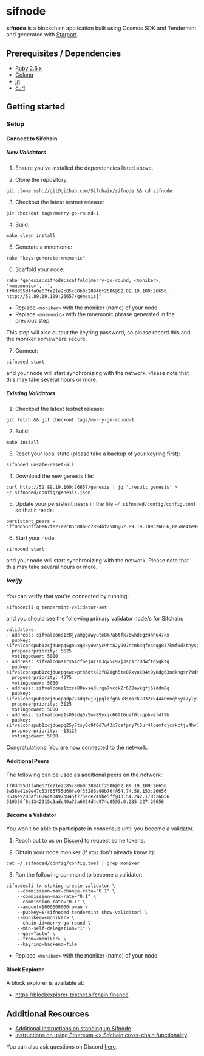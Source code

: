 # sifnode

**sifnode** is a blockchain application built using Cosmos SDK and Tendermint and generated with [Starport](https://github.com/tendermint/starport).

## Prerequisites / Dependencies

- [Ruby 2.6.x](https://www.ruby-lang.org/en/documentation/installation)
- [Golang](https://golang.org/doc/install)
- [jq](https://stedolan.github.io/jq/download/)
- [curl](https://curl.haxx.se/download.html)

## Getting started

### Setup

#### Connect to Sifchain

##### New Validators

1. Ensure you've installed the dependencies listed above.

2. Clone the repository:

```
git clone ssh://git@github.com/Sifchain/sifnode && cd sifnode
```

3. Checkout the latest testnet release:

```
git checkout tags/merry-go-round-1
```

4. Build:

```
make clean install
```

5. Generate a mnemonic:

```
rake "keys:generate:mnemonic"
```

6. Scaffold your node:

```
rake "genesis:sifnode:scaffold[merry-go-round, <moniker>, '<mnemonic>', '', ff0dd55dffa0e67fe21e2c85c80b0c2894bf2586@52.89.19.109:26656, http://52.89.19.109:26657/genesis]"
```

* Replace `<moniker>` with the moniker (name) of your node. 
* Replace `<mnemonic>` with the mnemonic phrase generated in the previous step.

This step will also output the keyring password, so please record this and the moniker somewhere secure.

7. Connect:

```
sifnoded start
```

and your node will start synchronizing with the network. Please note that this may take several hours or more.

##### Existing Validators

1. Checkout the latest testnet release:

```
git fetch && git checkout tags/merry-go-round-1
```

2. Build:

```
make install
```

3. Reset your local state (please take a backup of your keyring first):

```
sifnoded unsafe-reset-all
```

4. Download the new genesis file:

```
curl http://52.89.19.109:26657/genesis | jq '.result.genesis' > ~/.sifnoded/config/genesis.json
```

5. Update your persistent peers in the file `~/.sifnoded/config/config.toml` so that it reads: 

```
persistent_peers = "ff0dd55dffa0e67fe21e2c85c80b0c2894bf2586@52.89.19.109:26656,8e58e41e9e47c53f63755d60fe0f35286a96b70f@54.74.58.153:26656,853ae9203af1606ca3497b845f775ece249be5ff@13.54.242.178:26656,910336f8e1342915c3adc40a73a6924d4d974c85@3.0.235.227:26656"
```

6. Start your node:

```
sifnoded start
```

and your node will start synchronizing with the network. Please note that this may take several hours or more.

##### Verify

You can verify that you're connected by running:

```
sifnodecli q tendermint-validator-set
```

and you should see the following primary validator node/s for Sifchain:

```
validators:
- address: sifvalcons1z8jyamggawyute8m7a6tfk76whdegz4hhu47kx
  pubkey: sifvalconspub1zcjduepq5geuxq3kyuwayc9ht82y997ncmh3qfe4eqg837kmf6d3tnyspemq6e83zz
  proposerpriority: 5625
  votingpower: 5000
- address: sifvalcons1rya4cf6ejuzsn3qv5c97j3spsr70dwftdygktq
  pubkey: sifvalconspub1zcjduepqewcxpth6dtk82f826gh5te07xyuk04t9y8dg63ndkngsr79dtu0skarrel
  proposerpriority: 4375
  votingpower: 5000
- address: sifvalcons1tzsa80axse3urga7vcck2r638awkgfj6sddm8q
  pubkey: sifvalconspub1zcjduepqdp72sdqtwjujpqlzfg0ku8smark7832ck4440nnqh5yz7yly78fsc0sjqx
  proposerpriority: 3125
  votingpower: 5000
- address: sifvalcons1s00sdg5z5wv89yxjc66ft6uaf0lcqphvef4f9h
  pubkey: sifvalconspub1zcjduepq25y7tsy0c9f0d7u43x7csfpry7t5ur4lcemfdjcrkctjv4hv7taqxvvhx7
  proposerpriority: -13125
  votingpower: 5000
```

Congratulations. You are now connected to the network.

#### Additional Peers

The following can be used as additional peers on the network:

```
ff0dd55dffa0e67fe21e2c85c80b0c2894bf2586@52.89.19.109:26656
8e58e41e9e47c53f63755d60fe0f35286a96b70f@54.74.58.153:26656
853ae9203af1606ca3497b845f775ece249be5ff@13.54.242.178:26656
910336f8e1342915c3adc40a73a6924d4d974c85@3.0.235.227:26656
```

#### Become a Validator

You won't be able to participate in consensus until you become a validator.

1. Reach out to us on [Discord](https://discord.gg/3gQsRvjsRx) to request some tokens.

2. Obtain your node moniker (if you don't already know it):

```
cat ~/.sifnoded/config/config.toml | grep moniker
```

3. Run the following command to become a validator: 

```
sifnodecli tx staking create-validator \
    --commission-max-change-rate="0.1" \
    --commission-max-rate="0.1" \
    --commission-rate="0.1" \
    --amount=1000000000rowan \
    --pubkey=$(sifnoded tendermint show-validator) \
    --moniker=<moniker> \
    --chain-id=merry-go-round \
    --min-self-delegation="1" \
    --gas="auto" \
    --from=<moniker> \
    --keyring-backend=file
```

* Replace `<moniker>` with the moniker (name) of your node. 

#### Block Explorer

A block explorer is available at:

* https://blockexplorer-testnet.sifchain.finance

## Additional Resources

- [Additional instructions on standing up Sifnode](https://www.youtube.com/watch?v=1kjdjCEcYak&feature=youtu.be&ab_channel=utx0_).
- [Instructions on using Ethereum <> Sifchain cross-chain functionality](https://www.youtube.com/watch?v=z1EZcetmDMI&t=2s).

You can also ask questions on Discord [here](https://discord.com/invite/zZTYnNG).
